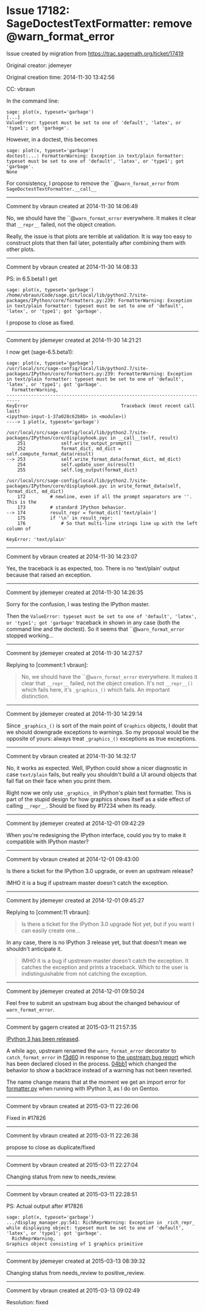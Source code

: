 # Issue 17182: SageDoctestTextFormatter: remove @warn_format_error

Issue created by migration from https://trac.sagemath.org/ticket/17419

Original creator: jdemeyer

Original creation time: 2014-11-30 13:42:56

CC:  vbraun

In the command line:

```
sage: plot(x, typeset='garbage')
[...]
ValueError: typeset must be set to one of 'default', 'latex', or 'type1'; got 'garbage'.
```


However, in a doctest, this becomes

```
sage: plot(x, typeset='garbage')
doctest:...: FormatterWarning: Exception in text/plain formatter: 
typeset must be set to one of 'default', 'latex', or 'type1'; got 'garbage'.
None
```


For consistency, I propose to remove the ``@`warn_format_error` from `SageDoctestTextFormatter.__call__`


---

Comment by vbraun created at 2014-11-30 14:06:49

No, we should have the ``@`warn_format_error` everywhere. It makes it clear that `__repr__` failed, not the object creation. 

Really, the issue is that plots are terrible at validation. It is way too easy to construct plots that then fail later, potentially after combining them with other plots.


---

Comment by vbraun created at 2014-11-30 14:08:33

PS: in 6.5.beta1 I get

```
sage: plot(x, typeset='garbage')
/home/vbraun/Code/sage.git/local/lib/python2.7/site-packages/IPython/core/formatters.py:239: FormatterWarning: Exception in text/plain formatter: typeset must be set to one of 'default', 'latex', or 'type1'; got 'garbage'.
```

I propose to close as fixed.


---

Comment by jdemeyer created at 2014-11-30 14:21:21

I now get (sage-6.5.beta1):

```
sage: plot(x, typeset='garbage')
/usr/local/src/sage-config/local/lib/python2.7/site-packages/IPython/core/formatters.py:239: FormatterWarning: Exception in text/plain formatter: typeset must be set to one of 'default', 'latex', or 'type1'; got 'garbage'.
  FormatterWarning,
---------------------------------------------------------------------------
KeyError                                  Traceback (most recent call last)
<ipython-input-1-37a028c62b8b> in <module>()
----> 1 plot(x, typeset='garbage')

/usr/local/src/sage-config/local/lib/python2.7/site-packages/IPython/core/displayhook.pyc in __call__(self, result)
    251             self.write_output_prompt()
    252             format_dict, md_dict = self.compute_format_data(result)
--> 253             self.write_format_data(format_dict, md_dict)
    254             self.update_user_ns(result)
    255             self.log_output(format_dict)

/usr/local/src/sage-config/local/lib/python2.7/site-packages/IPython/core/displayhook.pyc in write_format_data(self, format_dict, md_dict)
    172         # newline, even if all the prompt separators are ''. This is the
    173         # standard IPython behavior.
--> 174         result_repr = format_dict['text/plain']
    175         if '\n' in result_repr:
    176             # So that multi-line strings line up with the left column of

KeyError: 'text/plain'
```



---

Comment by vbraun created at 2014-11-30 14:23:07

Yes, the traceback is as expected, too. There is no 'text/plain' output because that raised an exception.


---

Comment by jdemeyer created at 2014-11-30 14:26:35

Sorry for the confusion, I was testing the IPython master.

Then the `ValueError: typeset must be set to one of 'default', 'latex', or 'type1'; got 'garbage'` traceback in shown in any case (both the command line and the doctest). So it seems that ``@`warn_format_error` stopped working...


---

Comment by jdemeyer created at 2014-11-30 14:27:57

Replying to [comment:1 vbraun]:
> No, we should have the ``@`warn_format_error` everywhere. It makes it clear that `__repr__` failed, not the object creation. 
It's not `__repr__()` which fails here, it's `_graphics_()` which fails. An important distinction.


---

Comment by jdemeyer created at 2014-11-30 14:29:14

Since `_graphics_()` is sort of the main point of `Graphics` objects, I doubt that we should downgrade exceptions to warnings. So my proposal would be the opposite of yours: always treat `_graphics_()` exceptions as true exceptions.


---

Comment by vbraun created at 2014-11-30 14:32:17

No, it works as expected. Well, IPython could show a nicer diagnostic in case `text/plain` fails, but really you shouldn't build a UI around objects that fall flat on their face when you print them. 

Right now we only use `_graphics_` in IPython's plain text formatter. This is part of the stupid design for how graphics shows itself as a side effect of calling `__repr__`. Should be fixed by #17234 when its ready.


---

Comment by jdemeyer created at 2014-12-01 09:42:29

When you're redesigning the IPython interface, could you try to make it compatible with IPython master?


---

Comment by vbraun created at 2014-12-01 09:43:00

Is there a ticket for the IPython 3.0 upgrade, or even an upstream release?

IMHO it is a bug if upstream master doesn't catch the exception.


---

Comment by jdemeyer created at 2014-12-01 09:45:27

Replying to [comment:11 vbraun]:
> Is there a ticket for the IPython 3.0 upgrade
Not yet, but if you want I can easily create one...

In any case, there is no IPython 3 release yet, but that doesn't mean we shouldn't anticipate it.

> IMHO it is a bug if upstream master doesn't catch the exception.
It catches the exception and prints a traceback. Which to the user is indistinguishable from not catching the exception.


---

Comment by jdemeyer created at 2014-12-01 09:50:24

Feel free to submit an upstream bug about the changed behaviour of `warn_format_error`.


---

Comment by gagern created at 2015-03-11 21:57:35

[IPython 3 has been released](http://ipython.org/ipython-doc/3/whatsnew/version3.html#release-3-0).

A while ago, upstream renamed the `warn_format_error` decorator to `catch_format_error` in [f3d60](https://github.com/ipython/ipython/commit/f3d604d86088fcd6aa7b09a691edc0fde26e5573) in response to [the upstream bug report](https://github.com/ipython/ipython/issues/7072) which has been declared closed in the process. [04bb1](https://github.com/ipython/ipython/commit/04bb1e712ab39a61adecad1153e8afee79402c66) which changed the behavior to show a backtrace instead of a warning has not been reverted.

The name change means that at the moment we get an import error for [formatter.py](https://github.com/sagemath/sagetrac-mirror/blob/master/src/sage/repl/display/formatter.py?h=develop&id=2d915f086b25c7c72cf1fc9d0dd441015abd9fad#n64) when running with IPython 3, as I do on Gentoo.


---

Comment by vbraun created at 2015-03-11 22:26:06

Fixed in #17826


---

Comment by vbraun created at 2015-03-11 22:26:38

propose to close as duplicate/fixed


---

Comment by vbraun created at 2015-03-11 22:27:04

Changing status from new to needs_review.


---

Comment by vbraun created at 2015-03-11 22:28:51

PS: Actual output after #17826

```
sage: plot(x, typeset='garbage')
.../display_manager.py:541: RichReprWarning: Exception in _rich_repr_ while displaying object: typeset must be set to one of 'default', 'latex', or 'type1'; got 'garbage'.
  RichReprWarning,
Graphics object consisting of 1 graphics primitive
```



---

Comment by jdemeyer created at 2015-03-13 08:39:32

Changing status from needs_review to positive_review.


---

Comment by vbraun created at 2015-03-13 09:02:49

Resolution: fixed
